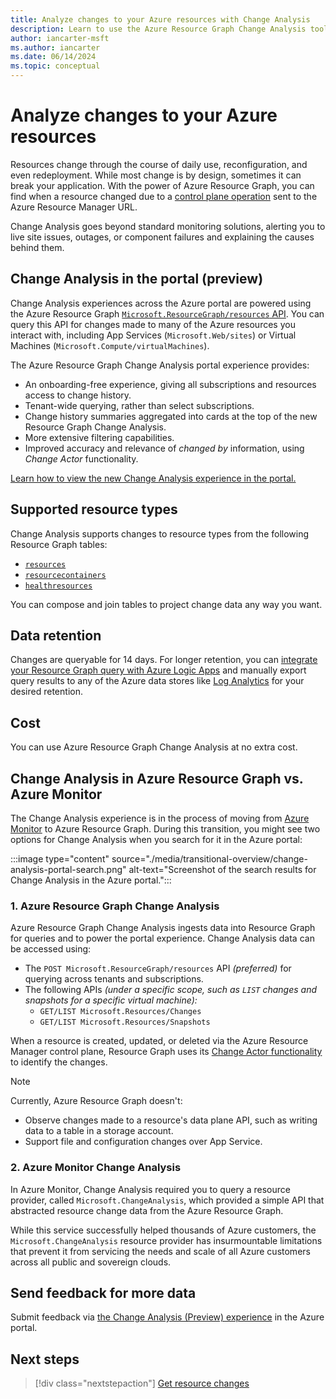 ```yaml
---
title: Analyze changes to your Azure resources with Change Analysis
description: Learn to use the Azure Resource Graph Change Analysis tool to explore and analyze changes in your resources.
author: iancarter-msft
ms.author: iancarter
ms.date: 06/14/2024
ms.topic: conceptual
---
```


# Analyze changes to your Azure resources

Resources change through the course of daily use, reconfiguration, and even redeployment. While most change is by design, sometimes it can break your application. With the power of Azure Resource Graph, you can find when a resource changed due to a [control plane operation](../../../azure-resource-manager/management/control-plane-and-data-plane.md) sent to the Azure Resource Manager URL.

Change Analysis goes beyond standard monitoring solutions, alerting you to live site issues, outages, or component failures and explaining the causes behind them.

## Change Analysis in the portal (preview)

Change Analysis experiences across the Azure portal are powered using the Azure Resource Graph [`Microsoft.ResourceGraph/resources` API](/rest/api/azureresourcegraph/resourcegraph/resources/resources). You can query this API for changes made to many of the Azure resources you interact with, including App Services (`Microsoft.Web/sites`) or Virtual Machines (`Microsoft.Compute/virtualMachines`).

The Azure Resource Graph Change Analysis portal experience provides:

- An onboarding-free experience, giving all subscriptions and resources access to change history.
- Tenant-wide querying, rather than select subscriptions.
- Change history summaries aggregated into cards at the top of the new Resource Graph Change Analysis.
- More extensive filtering capabilities.
- Improved accuracy and relevance of _changed by_ information, using _Change Actor_ functionality.

[Learn how to view the new Change Analysis experience in the portal.](./view-resource-changes.md)

## Supported resource types

Change Analysis supports changes to resource types from the following Resource Graph tables:
- [`resources`](../reference/supported-tables-resources.md#resources)
- [`resourcecontainers`](../reference/supported-tables-resources.md#resourcecontainers)
- [`healthresources`](../reference/supported-tables-resources.md#healthresources)

You can compose and join tables to project change data any way you want.

## Data retention

Changes are queryable for 14 days. For longer retention, you can [integrate your Resource Graph query with Azure Logic Apps](../tutorials/logic-app-calling-arg.md) and manually export query results to any of the Azure data stores like [Log Analytics](../../../azure-monitor/logs/log-analytics-overview.md) for your desired retention.

## Cost

You can use Azure Resource Graph Change Analysis at no extra cost.

## Change Analysis in Azure Resource Graph vs. Azure Monitor

The Change Analysis experience is in the process of moving from [Azure Monitor](../../../azure-monitor/change/change-analysis.md) to Azure Resource Graph. During this transition, you might see two options for Change Analysis when you search for it in the Azure portal:

:::image type="content" source="./media/transitional-overview/change-analysis-portal-search.png" alt-text="Screenshot of the search results for Change Analysis in the Azure portal.":::

### 1. Azure Resource Graph Change Analysis

Azure Resource Graph Change Analysis ingests data into Resource Graph for queries and to power the portal experience. Change Analysis data can be accessed using:

- The `POST Microsoft.ResourceGraph/resources` API _(preferred)_ for querying across tenants and subscriptions.
- The following APIs _(under a specific scope, such as `LIST` changes and snapshots for a specific virtual machine):_
   - `GET/LIST Microsoft.Resources/Changes`
   - `GET/LIST Microsoft.Resources/Snapshots`

When a resource is created, updated, or deleted via the Azure Resource Manager control plane, Resource Graph uses its [Change Actor functionality](./get-resource-changes.md) to identify the changes.

> [!NOTE]
> Currently, Azure Resource Graph doesn't:
>
> - Observe changes made to a resource's data plane API, such as writing data to a table in a storage account.
> - Support file and configuration changes over App Service.

### 2. Azure Monitor Change Analysis

In Azure Monitor, Change Analysis required you to query a resource provider, called `Microsoft.ChangeAnalysis`, which provided a simple API that abstracted resource change data from the Azure Resource Graph.

While this service successfully helped thousands of Azure customers, the `Microsoft.ChangeAnalysis` resource provider has insurmountable limitations that prevent it from servicing the needs and scale of all Azure customers across all public and sovereign clouds.

## Send feedback for more data

Submit feedback via [the Change Analysis (Preview) experience](./view-resource-changes.md) in the Azure portal.

## Next steps

> [!div class="nextstepaction"]
> [Get resource changes](../how-to/get-resource-changes.md)
